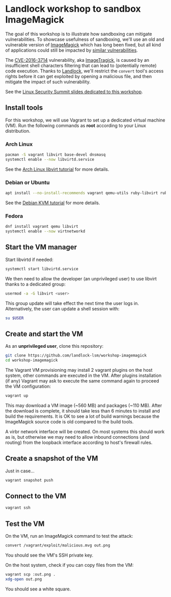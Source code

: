 # Landlock workshop to sandbox ImageMagick

The goal of this workshop is to illustrate how sandboxing can mitigate vulnerabilities.
To showcase usefulness of sandboxing, we'll use an old and vulnerable version of [ImageMagick](https://imagemagick.org/)
which has long been fixed, but all kind of applications could still be impacted by [similar vulnerabilities](https://cve.mitre.org/cgi-bin/cvekey.cgi?keyword=RCE).

The [CVE-2016-3714](https://nvd.nist.gov/vuln/detail/CVE-2016-3714) vulnerability,
aka [ImageTragick](https://imagetragick.com/),
is caused by an insufficient shell characters filtering that can lead to (potentially remote) code execution.
Thanks to [Landlock](https://landlock.io/),
we'll restrict the `convert` tool's access rights before it can get exploited by opening a malicious file,
and then mitigate the impact of such vulnerability.

See the [Linux Security Summit slides dedicated to this workshop](https://landlock.io/talks/2023-09-21_landlock-imagemagick-lss-eu.pdf).

## Install tools

For this workshop, we will use Vagrant to set up a dedicated virtual machine (VM).
Run the following commands as **root** according to your Linux distribution.

### Arch Linux

```bash
pacman -S vagrant libvirt base-devel dnsmasq
systemctl enable --now libvirtd.service
```

See the [Arch Linux libvirt tutorial](https://wiki.archlinux.org/title/libvirt) for more details.

### Debian or Ubuntu

```bash
apt install --no-install-recommends vagrant qemu-utils ruby-libvirt ruby-dev libvirt-daemon-system qemu-system
```

See the [Debian KVM tutorial](https://wiki.debian.org/KVM) for more details.

### Fedora

```bash
dnf install vagrant qemu libvirt
systemctl enable --now virtnetworkd
```

## Start the VM manager

Start libvirtd if needed:
```bash
systemctl start libvirtd.service
```

We then need to allow the developer (an unprivileged user) to use libvirt thanks to a dedicated group:
```bash
usermod -a -G libvirt <user>
```

This group update will take effect the next time the user logs in.
Alternatively, the user can update a shell session with:
```bash
su $USER
```

## Create and start the VM

As an **unprivileged user**, clone this repository:
```bash
git clone https://github.com/landlock-lsm/workshop-imagemagick
cd workshop-imagemagick
```

The Vagrant VM provisioning may install 2 vagrant plugins on the host system, other commands are executed in the VM.
After plugins installation (if any) Vagrant may ask to execute the same command again to proceed the VM configuration:
```bash
vagrant up
```

This may download a VM image (~560 MB) and packages (~110 MB).
After the download is complete, it should take less than 6 minutes to install and build the requirements.
It is OK to see a lot of build warnings because the ImageMagick source code is old compared to the build tools.

A virbr network interface will be created.
On most systems this should work as is, but otherwise we may need to allow inbound connections (and routing) from the loopback interface according to host's firewall rules.

## Create a snapshot of the VM

Just in case...
```bash
vagrant snapshot push
```

## Connect to the VM

```bash
vagrant ssh
```

## Test the VM

On the VM, run an ImageMagick command to test the attack:
```bash
convert /vagrant/exploit/malicious.mvg out.png
```

You should see the VM's SSH private key.

On the host system, check if you can copy files from the VM:
```bash
vagrant scp :out.png .
xdg-open out.png
```

You should see a white square.
